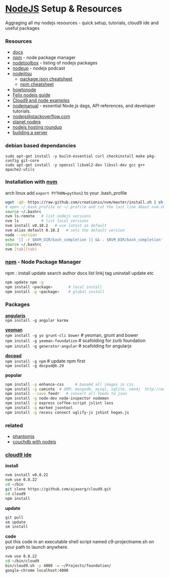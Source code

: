 [NodeJS](http://nodejs.org/) Setup & Resources 
=================================
Aggraging all my nodejs resources - quick setup, tutorials, cloud9 ide and useful packages

### Resources
- [docs](http://nodejs.org/api/)
- [npm](https://npmjs.org/) - node package manager
- [nodetoolbox](http://nodetoolbox.com/) - listing of nodejs packages
- [nodeup](http://nodeup.com/) - nodejs podcast
- [nodejitsu](http://docs.nodejitsu.com/)
	- [package.json cheatsheet](http://package.json.nodejitsu.com/)
  - [npm cheatsheet](http://blog.nodejitsu.com/npm-cheatsheet)
- [howtonode](http://howtonode.org)
- [Felix nodejs guide](http://nodeguide.com/)
- [Cloud9 and node examples](https://github.com/c9/nodemanual.org-examples)
- [nodemanual](https://github.com/c9/nodemanual.org) - essential Node.js dags, API references, and developer tutorials.
- [nodejs@stackoverflow.com](http://stackoverflow.com/questions/tagged/node.js)
- [planet nodejs](http://planetnodejs.com/)
- [nodejs hosting roundup](http://saewitz.com/node-dot-js-websocket-hosting-roundup/)
- [building a server](http://weblog.bocoup.com/node-stress-test-server)




### debian based dependancies
```ag
sudo apt-get install -y build-essential curl checkinstall make pkg-config git-core   
sudo apt-get install -y openssl libxml2-dev libssl-dev gcc g++ apache2-utils   
```

### Installation with [nvm](https://raw.github.com/creationix/nvm)
arch linux add `export PYTHON=python2` to your .bash_profile    
```sh  
wget -qO- https://raw.github.com/creationix/nvm/master/install.sh | sh  
# open ~/.bash_profile or ~/.profile and cut the last line about nvm.sh and paste to end of your ~/.bashrc
source ~/.bashrc
nvm ls-remote   # list nodejs versions   
nvm ls          # list local versions    
nvm install v0.10.2   # use latest as default
nvm alias default 0.10.2   # sets the default version
node --version     
echo '[[ -r $NVM_DIR/bash_completion ]] && . $NVM_DIR/bash_completion' >> .bashrc
source ~/.bashrc
nvm [tab][tab]
```
### [npm](https://npmjs.org/) - Node Package Manager
npm <command> : install update search author docs list linkj tag uninstall update etc   
```sh
npm update npm -g   
npm install <package>       # local install   
npm install -g <package>    # global install   
```
### Packages
[__angularjs__](http://angularjs.org/)    
`npm install -g angular karma`        

[__yeoman__](http://yeoman.io)   
`npm install -g yo grunt-cli bower`    # yeoman,  grunt and bower     
`npm install -g yeoman-foundation`     # scafolding for zurb foundation  
`npm install -g generator-angular`     # scafolding for angularjs 

[__docpad__](http://docpad.org/docs/plugins)    
`npm install -g npm`     # update npm first   
`npm install -g docpad@6.29`   

__popular__   
```sh
npm install -g enhance-css     # base64 all images in css   
npm install -g caminte  # ORM: mongodb, mysql, sqlite, neo4j  http://www.camintejs.com/   
npm install --save feedr   # convert all feeds to json    
npm install -g node-dev node-inspector nodemon
npm install -g express coffee-script jslint less   
npm install -g marked jsontool   
npm install -g recess connect uglify-js jshint hogan.js
```
### related
- [phantomjs](http://phantomjs.org/)
- [couchdb with nodejs](http://zoddy.github.com/cushion/)    

### [cloud9 ide](https://github.com/ajaxorg/cloud9) 
__install__   
```sh
nvm install v0.8.22  
nvm use 0.8.22   
cd ~/bin   
git clone https://github.com/ajaxorg/cloud9.git 
cd cloud9
npm install
```
__update__   
```sh   
git pull       
sm update     
sm install      
```
__code__   
put this code in an executable shell script named c9-projectname.sh on your path to launch anywhere. 
```sh
nvm use 0.8.22  
cd ~/bin/cloud9   
bin/cloud9.sh -p 4000 -w ~/Projects/foundation/    
google-chrome localhost:4000 
```

